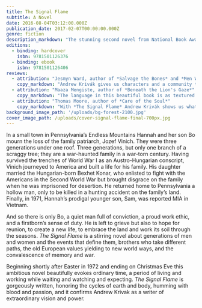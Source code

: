 ```yaml
---
title: The Signal Flame
subtitle: A Novel
date: 2016-08-04T03:12:00.000Z
publication_date: 2017-02-07T00:00:00.000Z
genre: fiction
description_markdown: "The stunning second novel from National Book Award finalist Andrew Krivák—a heartbreaking, captivating story about a family awaiting the return of their youngest son from the Vietnam War."
editions:
  - binding: hardcover
    isbn: 9781501126376
  - binding: ebook
    isbn: 9781501126406
reviews:
  - attribution: "Jesmyn Ward, author of *Salvage the Bones* and *Men We Reaped*."
    copy_markdown: "Andrew Krivák gives us characters and a community that could have come out of The Deer Hunter—men and women challenged by natural and human-made disasters, love and simmering hate. While these small town Pennsylvania people confront life’s big questions, the true north of the novel is in the day-to-day, the ordinary, where Krivák has found the extraordinary. A well-crafted novel, elegantly told, *The Signal Flame* is a testament to Krivák’s singular talent."
  - attribution: "Maaza Mengiste, author of *Beneath the Lion's Gaze*"
    copy_markdown: "The language in this beautiful book is as textured and rich--as quiet and grand and unforgettable--as its setting: a small Pennsylvania town tucked in the mountains. It isn't often that a story finds me making comparisons to literary greats from the first page. This is one of those books. In the end, what Krivák does is something all his own, and it is a triumph."
  - attribution: "Thomas Moore, author of *Care of the Soul*"
    copy_markdown: "With *The Signal Flame* Andrew Krivák shows us what masterful fiction can do. Inch by inch he reveals the hidden life of a multi-generational family, its impossible tensions and their miraculous resolutions. The beauty of the language invites you to go deep and become involved in the unfolding story, worried about the characters and relieved at their physical and emotional survival. Like a dream the story swallowed me up, and I came out of it more aware of the narrative power of my own life."
background_image_path: '/uploads/bg-forest-2100.jpg'
cover_image_path: /uploads/cover-signal-flame-final-700px.jpg
---
```

In a small town in Pennsylvania’s Endless Mountains Hannah and her son Bo mourn the loss of the family patriarch, Jozef Vinich. They were three generations under one roof. Three generations, but only one branch of a scraggy tree; they are a war-haunted family in a war-torn century. Having survived the trenches of World War I as an Austro-Hungarian conscript, Vinich journeyed to America and built a life for his family. His daughter married the Hungarian-born Bexhet Konar, who enlisted to fight with the Americans in the Second World War but brought disgrace on the family when he was imprisoned for desertion. He returned home to Pennsylvania a hollow man, only to be killed in a hunting accident on the family’s land. Finally, in 1971, Hannah’s prodigal younger son, Sam, was reported MIA in Vietnam.

And so there is only Bo, a quiet man full of conviction, a proud work ethic, and a firstborn’s sense of duty. He is left to grieve but also to hope for reunion, to create a new life, to embrace the land and work its soil through the seasons. _The Signal Flame_ is a stirring novel about generations of men and women and the events that define them, brothers who take different paths, the old European values yielding to new world ways, and the convalescence of memory and war.

Beginning shortly after Easter in 1972 and ending on Christmas Eve this ambitious novel beautifully evokes ordinary time, a period of living and working while waiting and watching and expecting. _The Signal Flame_ is gorgeously written, honoring the cycles of earth and body, humming with blood and passion, and it confirms Andrew Krivak as a writer of extraordinary vision and power.
